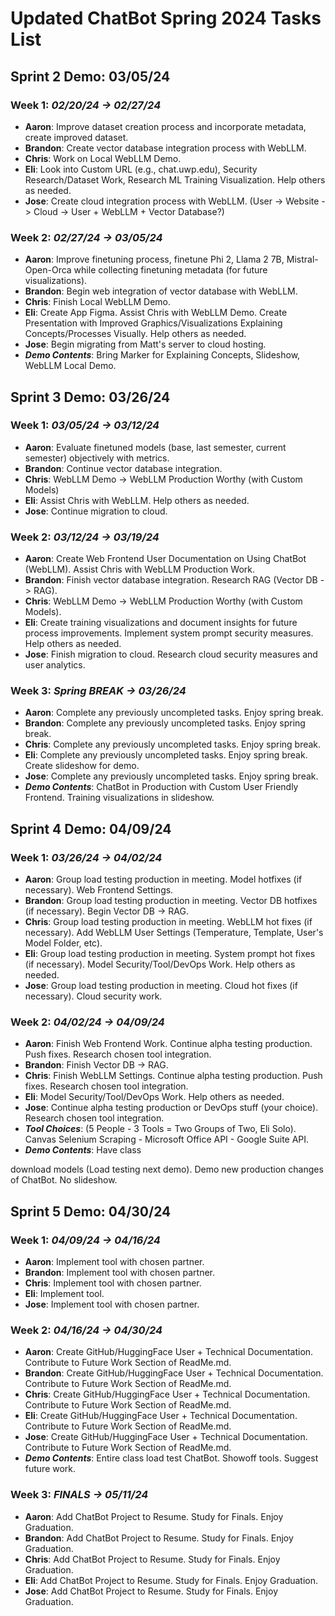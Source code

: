 # Updated ChatBot Spring 2024 Tasks List

## Sprint 2 Demo: 03/05/24

### Week 1: *02/20/24 -> 02/27/24*

- **Aaron**: Improve dataset creation process and incorporate metadata, create improved dataset.
- **Brandon**: Create vector database integration process with WebLLM.
- **Chris**: Work on Local WebLLM Demo.
- **Eli**: Look into Custom URL (e.g., chat.uwp.edu), Security Research/Dataset Work, Research ML Training Visualization. Help others as needed.
- **Jose**: Create cloud integration process with WebLLM. (User -> Website -> Cloud -> User + WebLLM + Vector Database?)

### Week 2: *02/27/24 -> 03/05/24*

- **Aaron**: Improve finetuning process, finetune Phi 2, Llama 2 7B, Mistral-Open-Orca while collecting finetuning metadata (for future visualizations).
- **Brandon**: Begin web integration of vector database with WebLLM.
- **Chris**: Finish Local WebLLM Demo.
- **Eli**: Create App Figma. Assist Chris with WebLLM Demo. Create Presentation with Improved Graphics/Visualizations Explaining Concepts/Processes Visually. Help others as needed.
- **Jose**: Begin migrating from Matt's server to cloud hosting.
- ***Demo Contents***: Bring Marker for Explaining Concepts, Slideshow, WebLLM Local Demo.

## Sprint 3 Demo: 03/26/24

### Week 1: *03/05/24 -> 03/12/24*

- **Aaron**: Evaluate finetuned models (base, last semester, current semester) objectively with metrics.
- **Brandon**: Continue vector database integration.
- **Chris**: WebLLM Demo -> WebLLM Production Worthy (with Custom Models)
- **Eli**: Assist Chris with WebLLM. Help others as needed.
- **Jose**: Continue migration to cloud.

### Week 2: *03/12/24 -> 03/19/24*

- **Aaron**: Create Web Frontend User Documentation on Using ChatBot (WebLLM). Assist Chris with WebLLM Production Work.
- **Brandon**: Finish vector database integration. Research RAG (Vector DB -> RAG).
- **Chris**: WebLLM Demo -> WebLLM Production Worthy (with Custom Models).
- **Eli**: Create training visualizations and document insights for future process improvements. Implement system prompt security measures. Help others as needed.
- **Jose**: Finish migration to cloud. Research cloud security measures and user analytics.

### Week 3: *Spring BREAK -> 03/26/24*

- **Aaron**: Complete any previously uncompleted tasks. Enjoy spring break.
- **Brandon**: Complete any previously uncompleted tasks. Enjoy spring break.
- **Chris**: Complete any previously uncompleted tasks. Enjoy spring break.
- **Eli**: Complete any previously uncompleted tasks. Enjoy spring break. Create slideshow for demo.
- **Jose**: Complete any previously uncompleted tasks. Enjoy spring break.
- ***Demo Contents***: ChatBot in Production with Custom User Friendly Frontend. Training visualizations in slideshow.

## Sprint 4 Demo: 04/09/24

### Week 1: *03/26/24 -> 04/02/24*

- **Aaron**: Group load testing production in meeting. Model hotfixes (if necessary). Web Frontend Settings.
- **Brandon**: Group load testing production in meeting. Vector DB hotfixes (if necessary). Begin Vector DB -> RAG.
- **Chris**: Group load testing production in meeting. WebLLM hot fixes (if necessary). Add WebLLM User Settings (Temperature, Template, User's Model Folder, etc).
- **Eli**: Group load testing production in meeting. System prompt hot fixes (if necessary). Model Security/Tool/DevOps Work. Help others as needed.
- **Jose**: Group load testing production in meeting. Cloud hot fixes (if necessary). Cloud security work.

### Week 2: *04/02/24 -> 04/09/24*

- **Aaron**: Finish Web Frontend Work. Continue alpha testing production. Push fixes. Research chosen tool integration.
- **Brandon**: Finish Vector DB -> RAG.
- **Chris**: Finish WebLLM Settings. Continue alpha testing production. Push fixes. Research chosen tool integration.
- **Eli**: Model Security/Tool/DevOps Work. Help others as needed.
- **Jose**: Continue alpha testing production or DevOps stuff (your choice). Research chosen tool integration.
- ***Tool Choices***: (5 People - 3 Tools = Two Groups of Two, Eli Solo). Canvas Selenium Scraping - Microsoft Office API - Google Suite API.
- ***Demo Contents***: Have class

 download models (Load testing next demo). Demo new production changes of ChatBot. No slideshow.

## Sprint 5 Demo: 04/30/24

### Week 1: *04/09/24 -> 04/16/24*

- **Aaron**: Implement tool with chosen partner.
- **Brandon**: Implement tool with chosen partner.
- **Chris**: Implement tool with chosen partner.
- **Eli**: Implement tool.
- **Jose**: Implement tool with chosen partner.

### Week 2: *04/16/24 -> 04/30/24*

- **Aaron**: Create GitHub/HuggingFace User + Technical Documentation. Contribute to Future Work Section of ReadMe.md.
- **Brandon**: Create GitHub/HuggingFace User + Technical Documentation. Contribute to Future Work Section of ReadMe.md.
- **Chris**: Create GitHub/HuggingFace User + Technical Documentation. Contribute to Future Work Section of ReadMe.md.
- **Eli**: Create GitHub/HuggingFace User + Technical Documentation. Contribute to Future Work Section of ReadMe.md.
- **Jose**: Create GitHub/HuggingFace User + Technical Documentation. Contribute to Future Work Section of ReadMe.md.
- ***Demo Contents***: Entire class load test ChatBot. Showoff tools. Suggest future work.

### Week 3: *FINALS -> 05/11/24*

- **Aaron**: Add ChatBot Project to Resume. Study for Finals. Enjoy Graduation.
- **Brandon**: Add ChatBot Project to Resume. Study for Finals. Enjoy Graduation.
- **Chris**: Add ChatBot Project to Resume. Study for Finals. Enjoy Graduation.
- **Eli**: Add ChatBot Project to Resume. Study for Finals. Enjoy Graduation.
- **Jose**: Add ChatBot Project to Resume. Study for Finals. Enjoy Graduation.